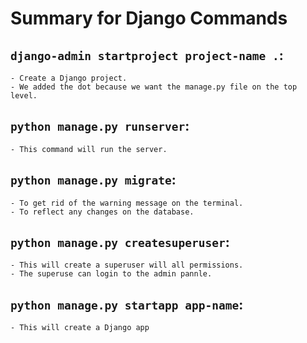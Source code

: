 # Summary for Django Commands

## `django-admin startproject project-name .`:
    - Create a Django project.
    - We added the dot because we want the manage.py file on the top level.

## `python manage.py runserver`:
    - This command will run the server.

## `python manage.py migrate`:
    - To get rid of the warning message on the terminal.
    - To reflect any changes on the database.

## `python manage.py createsuperuser`:
    - This will create a superuser will all permissions.
    - The superuse can login to the admin pannle.

## `python manage.py startapp app-name`:
    - This will create a Django app